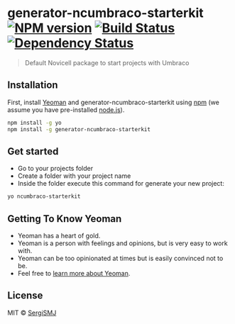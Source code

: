 # generator-ncumbraco-starterkit [![NPM version][npm-image]][npm-url] [![Build Status][travis-image]][travis-url] [![Dependency Status][daviddm-image]][daviddm-url]
> Default Novicell package to start projects with Umbraco

## Installation

First, install [Yeoman](http://yeoman.io) and generator-ncumbraco-starterkit using [npm](https://www.npmjs.com/) (we assume you have pre-installed [node.js](https://nodejs.org/)).

```bash
npm install -g yo
npm install -g generator-ncumbraco-starterkit
```

## Get started

- Go to your projects folder
- Create a folder with your project name
- Inside the folder execute this command for generate your new project:
```bash
yo ncumbraco-starterkit
```

## Getting To Know Yeoman

 * Yeoman has a heart of gold.
 * Yeoman is a person with feelings and opinions, but is very easy to work with.
 * Yeoman can be too opinionated at times but is easily convinced not to be.
 * Feel free to [learn more about Yeoman](http://yeoman.io/).

## License

MIT © [SergiSMJ](sergimj.com)


[npm-image]: https://badge.fury.io/js/generator-ncumbraco-starterkit.svg
[npm-url]: https://npmjs.org/package/generator-ncumbraco-starterkit
[travis-image]: https://travis-ci.org/SergiSMJ/generator-ncumbraco-starterkit.svg?branch=master
[travis-url]: https://travis-ci.org/SergiSMJ/generator-ncumbraco-starterkit
[daviddm-image]: https://david-dm.org/SergiSMJ/generator-ncumbraco-starterkit.svg?theme=shields.io
[daviddm-url]: https://david-dm.org/SergiSMJ/generator-ncumbraco-starterkit
